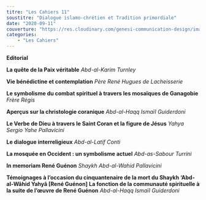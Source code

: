 ```yaml
---
titre: "Les Cahiers 11"
soustitre: "Dialogue islamo-chrétien et Tradition primordiale"
date: "2020-09-11"
couverture: "https://res.cloudinary.com/genesi-communication-design/image/upload/v1606125409/ihei/couvertures/c11_pt350d.jpg"
categories:
    - "Les Cahiers"
---
```



**Editorial**

**La quête de la Paix véritable**
*Abd-al-Karim Turnley*

**Vie bénédictine et contemplation**
*Père René Hugues de Lacheisserie*

**Le symbolisme du combat spirituel à travers les mosaïques de Ganagobie**
*Frère Régis*

**Aperçus sur la christologie coranique**
*Abd-al-Haqq Ismaïl Guiderdoni*

**Le Verbe de Dieu à travers le Saint Coran et la figure de Jésus**
*Yahya Sergio Yahe Pallavicini*

**Le dialogue interreligieux**
*Abd-al-Latif Conti*

**La mosquée en Occident : un symbolisme actuel**
*Abd-as-Sabour Turrini*

**In memoriam René Guénon**
*Shaykh Abd-al-Wahid Pallavicini*

**Témoignages à l’occasion du cinquantenaire de la mort du Shaykh ‘Abd-al-Wâhid Yahyâ [René Guénon]**
**La fonction de la communauté spirituelle à la suite de l’œuvre de René Guénon**
*Abd-al-Haqq Ismaïl Guiderdoni*
